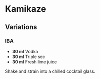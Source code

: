 # Kamikaze

## Variations

### IBA

* **30 ml** Vodka
* **30 ml** Triple sec
* **30 ml** Fresh lime juice

Shake and strain into a chilled cocktail glass.
